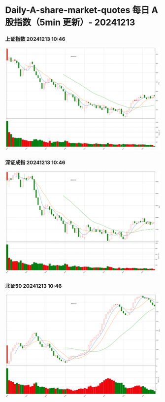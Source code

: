 
# Daily-A-share-market-quotes 每日 A 股指数（5min 更新）- 20241213

### 上证指数 20241213 10:46
![](./fig/2024/12/20241213-sh000001.png)

### 深证成指 20241213 10:46
![](./fig/2024/12/20241213-sz399001.png)

### 北证50 20241213 10:46
![](./fig/2024/12/20241213-bj899050.png)
